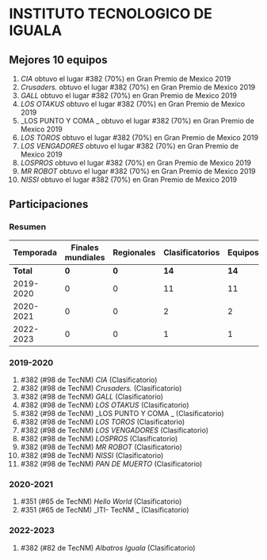 ---
---

# INSTITUTO TECNOLOGICO DE IGUALA

## Mejores 10 equipos

1. _CIA_ obtuvo el lugar #382 (70%) en Gran Premio de Mexico 2019
1. _Crusaders._ obtuvo el lugar #382 (70%) en Gran Premio de Mexico 2019
1. _GALL_ obtuvo el lugar #382 (70%) en Gran Premio de Mexico 2019
1. _LOS OTAKUS_ obtuvo el lugar #382 (70%) en Gran Premio de Mexico 2019
1. _LOS PUNTO Y COMA _ obtuvo el lugar #382 (70%) en Gran Premio de Mexico 2019
1. _LOS TOROS_ obtuvo el lugar #382 (70%) en Gran Premio de Mexico 2019
1. _LOS VENGADORES_ obtuvo el lugar #382 (70%) en Gran Premio de Mexico 2019
1. _LOSPROS_ obtuvo el lugar #382 (70%) en Gran Premio de Mexico 2019
1. _MR ROBOT_ obtuvo el lugar #382 (70%) en Gran Premio de Mexico 2019
1. _NISSI_ obtuvo el lugar #382 (70%) en Gran Premio de Mexico 2019

## Participaciones

### Resumen

| Temporada | Finales mundiales | Regionales | Clasificatorios | Equipos |
| --- | --- | --- | --- | --- |
| **Total** | **0** | **0** | **14** | **14** |
| 2019-2020 | 0 | 0 | 11 | 11 |
| 2020-2021 | 0 | 0 | 2 | 2 |
| 2022-2023 | 0 | 0 | 1 | 1 |

### 2019-2020

1. #382 (#98 de TecNM) _CIA_ (Clasificatorio)
1. #382 (#98 de TecNM) _Crusaders._ (Clasificatorio)
1. #382 (#98 de TecNM) _GALL_ (Clasificatorio)
1. #382 (#98 de TecNM) _LOS OTAKUS_ (Clasificatorio)
1. #382 (#98 de TecNM) _LOS PUNTO Y COMA _ (Clasificatorio)
1. #382 (#98 de TecNM) _LOS TOROS_ (Clasificatorio)
1. #382 (#98 de TecNM) _LOS VENGADORES_ (Clasificatorio)
1. #382 (#98 de TecNM) _LOSPROS_ (Clasificatorio)
1. #382 (#98 de TecNM) _MR ROBOT_ (Clasificatorio)
1. #382 (#98 de TecNM) _NISSI_ (Clasificatorio)
1. #382 (#98 de TecNM) _PAN DE MUERTO_ (Clasificatorio)

### 2020-2021

1. #351 (#65 de TecNM) _Hello World_ (Clasificatorio)
1. #351 (#65 de TecNM) _ITI- TecNM _ (Clasificatorio)

### 2022-2023

1. #382 (#82 de TecNM) _Albatros Iguala_ (Clasificatorio)



